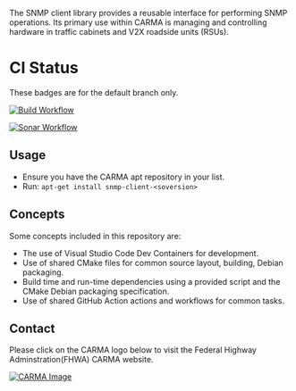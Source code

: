 The SNMP client library provides a reusable interface for performing SNMP operations.  Its primary use within CARMA is managing and controlling hardware in traffic cabinets and V2X roadside units (RSUs).

# CI Status

These badges are for the default branch only.

[![Build Workflow](https://github.com/usdot-fhwa-stol/snmp-client/actions/workflows/build.yml/badge.svg)](https://github.com/usdot-fhwa-stol/snmp-client/actions/workflows/build.yml)

[![Sonar Workflow](https://github.com/usdot-fhwa-stol/snmp-client/actions/workflows/sonar-scanner.yml/badge.svg)](https://github.com/usdot-fhwa-stol/snmp-client/actions/workflows/sonar-scanner.yml)

## Usage

* Ensure you have the CARMA apt repository in your list.
* Run: ```apt-get install snmp-client-<soversion>```

## Concepts

Some concepts included in this repository are:
* The use of Visual Studio Code Dev Containers for development.
* Use of shared CMake files for common source layout, building, Debian packaging.
* Build time and run-time dependencies using a provided script and the CMake Debian packaging specification.
* Use of shared GitHub Action actions and workflows for common tasks.

## Contact
Please click on the CARMA logo below to visit the Federal Highway Adminstration(FHWA) CARMA website.

[![CARMA Image](https://raw.githubusercontent.com/usdot-fhwa-stol/CARMAPlatform/develop/docs/image/CARMA_icon.png)](https://highways.dot.gov/research/research-programs/operations/CARMA)
